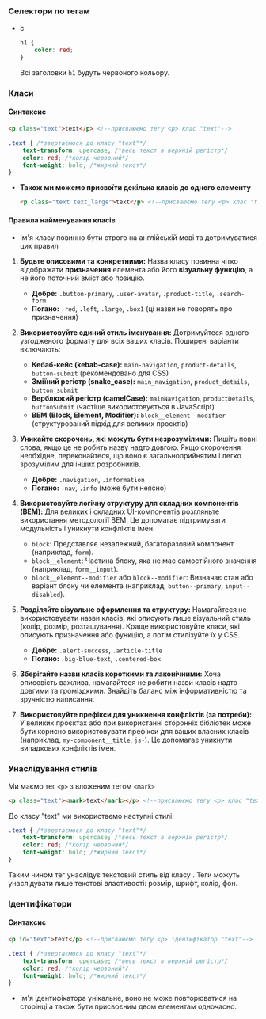 ### Селектори по тегам
- c
	```css
	h1 {
		color: red;
	}
	```
	Всі заголовки `h1` будуть червоного кольору.
### Класи
#### Синтаксис
```html
<p class="text">text</p> <!--присваюємо тегу <p> клас "text"-->
```
```css
.text { /*звертаємося до класу "text"*/
	text-transform: upercase; /*весь текст в верхній регістр*/
	color: red; /*колір червоний*/
	font-weight: bold; /*жирний текст*/
}
```

- **Також ми можемо присвоїти декілька класів до одного елементу**
	```html
	<p class="text text_large">text</p> <!--присваюємо тегу <p> клас "text" та "text_large"-->
	```
#### Правила найменування класів
- Ім'я класу повинно бути строго на англійській мові та дотримуватися цих правил

1.  **Будьте описовими та конкретними:** Назва класу повинна чітко відображати **призначення** елемента або його **візуальну функцію**, а не його поточний вміст або позицію.
    * **Добре:** `.button-primary`, `.user-avatar`, `.product-title`, `.search-form`
    * **Погано:** `.red`, `.left`, `.large`, `.box1` (ці назви не говорять про призначення)

2.  **Використовуйте єдиний стиль іменування:** Дотримуйтеся одного узгодженого формату для всіх ваших класів. Поширені варіанти включають:
    * **Кебаб-кейс (kebab-case):** `main-navigation`, `product-details`, `button-submit` (рекомендовано для CSS)
    * **Зміїний регістр (snake_case):** `main_navigation`, `product_details`, `button_submit`
    * **Верблюжий регістр (camelCase):** `mainNavigation`, `productDetails`, `buttonSubmit` (частіше використовується в JavaScript)
    * **BEM (Block, Element, Modifier):** `block__element--modifier` (структурований підхід для великих проєктів)

3.  **Уникайте скорочень, які можуть бути незрозумілими:** Пишіть повні слова, якщо це не робить назву надто довгою. Якщо скорочення необхідне, переконайтеся, що воно є загальноприйнятим і легко зрозумілим для інших розробників.
    * **Добре:** `.navigation`, `.information`
    * **Погано:** `.nav`, `.info` (може бути неясно)

4.  **Використовуйте логічну структуру для складних компонентів (BEM):** Для великих і складних UI-компонентів розгляньте використання методології BEM. Це допомагає підтримувати модульність і уникнути конфліктів імен.
    * `block`: Представляє незалежний, багаторазовий компонент (наприклад, `form`).
    * `block__element`: Частина блоку, яка не має самостійного значення (наприклад, `form__input`).
    * `block__element--modifier` або `block--modifier`: Визначає стан або варіант блоку чи елемента (наприклад, `button--primary`, `input--disabled`).

5.  **Розділяйте візуальне оформлення та структуру:** Намагайтеся не використовувати назви класів, які описують лише візуальний стиль (колір, розмір, розташування). Краще використовуйте класи, які описують призначення або функцію, а потім стилізуйте їх у CSS.
    * **Добре:** `.alert-success`, `.article-title`
    * **Погано:** `.big-blue-text`, `.centered-box`

6.  **Зберігайте назви класів короткими та лаконічними:** Хоча описовість важлива, намагайтеся не робити назви класів надто довгими та громіздкими. Знайдіть баланс між інформативністю та зручністю написання.

7.  **Використовуйте префікси для уникнення конфліктів (за потреби):** У великих проєктах або при використанні сторонніх бібліотек може бути корисно використовувати префікси для ваших власних класів (наприклад, `my-component__title`, `js-`). Це допомагає уникнути випадкових конфліктів імен.


### Унаслідування стилів 
Ми маємо тег `<p>` з вложеним тегом `<mark>`
```html
<p class="text"><mark>text</mark></p> <!--присваюємо тегу <p> клас "text"-->
```
До класу "text" ми використаємо наступні стилі:
```css
.text { /*звертаємося до класу "text"*/
	text-transform: upercase; /*весь текст в верхній регістр*/
	color: red; /*колір червоний*/
	font-weight: bold; /*жирний текст*/
}
```
Таким чином тег унаслідує текстовий стиль від класу . Теги можуть унаслідувати лише текстові властивості: розмір, шрифт, колір, фон.

### Ідентифікатори 

#### Синтаксис 

```html
<p id="text">text</p> <!--присваюємо тегу <p> ідентифікатор "text"-->
```
```css
.text { /*звертаємося до класу "text"*/
	text-transform: upercase; /*весь текст в верхній регістр*/
	color: red; /*колір червоний*/
	font-weight: bold; /*жирний текст*/
}
```
- Ім'я ідентифікатора унікальне, воно не може повторюватися на сторінці а також бути присвоєним двом елементам одночасно. 
